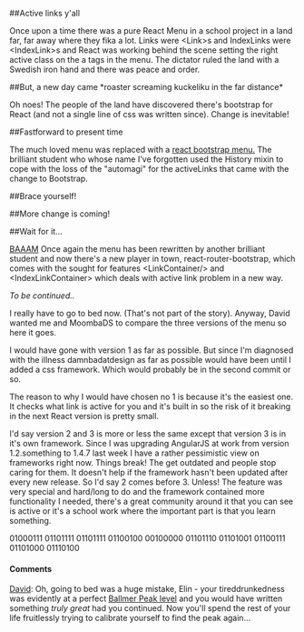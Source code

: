 ##Active links y'all

Once upon a time there was a pure React Menu in a school project in a land far, far away where they fika a lot. Links were \<Link\>s and IndexLinks were \<IndexLink\>s and React was working behind the scene setting the right active class on the a tags in the menu. The dictator ruled the land with a Swedish iron hand and there was peace and order.

##But, a new day came \*roaster screaming kuckeliku in the far distance\*

Oh noes! The people of the land have discovered there's bootstrap for React (and not a single line of css was written since). Change is inevitable!

##Fastforward to present time

The much loved menu was replaced with a [react bootstrap menu.](https://github.com/krawaller/riaguild2015/pull/100/files) The brilliant student who whose name I've forgotten used the History mixin to cope with the loss of the "automagi" for the activeLinks that came with the change to Bootstrap.

##Brace yourself!

##More change is coming!

##Wait for it...

[BAAAM](https://github.com/krawaller/riaguild2015/pull/118/files) Once again the menu has been rewritten by another brilliant student and now there's a new player in town, react-router-bootstrap, which comes with the sought for features \<LinkContainer/> and \<IndexLinkContainer\> which deals with active link problem in a new way.

*To be continued..*

I really have to go to bed now. (That's not part of the story). Anyway, David wanted me and MoombaDS to compare the three versions of the menu so here it goes. 

I would have gone with version 1 as far as possible. But since I'm diagnosed with the illness damnbadatdesign as far as possible would have been until I added a css framework. Which would probably be in the second commit or so. 

The reason to why I would have chosen no 1 is because it's the easiest one. It checks what link is active for you and it's built in so the risk of it breaking in the next React version is pretty small. 

I'd say version 2 and 3 is more or less the same except that version 3 is in it's own framework. Since I was upgrading AngularJS at work from version 1.2.something to 1.4.7 last week I have a rather pessimistic view on frameworks right now. Things break! The get outdated and people stop caring for them. It doesn't help if the framework hasn't been updated after every new release. So I'd say 2 comes before 3. Unless! The feature was very special and hard/long to do and the framework contained more functionality I needed, there's a great community around it that you can see is active or it's a school work where the important part is that you learn something.

01000111 01101111 01101111 01100100 00100000 01101110 01101001 01100111 01101000 01110100

#### Comments

[David](http://blog.krawaller.se/riaguild2015/#/member/krawaller): Oh, going to bed was a huge mistake, Elin - your tireddrunkedness was evidently at a perfect [Ballmer Peak level](https://xkcd.com/323/) and you would have written something *truly great* had you continued. Now you'll spend the rest of your life fruitlessly trying to calibrate yourself to find the peak again...
